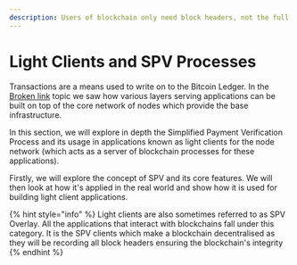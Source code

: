 ```yaml
---
description: Users of blockchain only need block headers, not the full blockchain
---
```


# Light Clients and SPV Processes

Transactions are a means used to write on to the Bitcoin Ledger. In the [Broken link](broken-reference "mention") topic we saw how various layers serving applications can be built on top of the core network of nodes which provide the base infrastructure.&#x20;

In this section, we will explore in depth the Simplified Payment Verification Process and its usage in applications known as light clients for the node network (which acts as a server of blockchain processes for these applications).

Firstly, we will explore the concept of SPV and its core features. We will then look at how it's applied in the real world and show how it is used for building light client applications.

{% hint style="info" %}
Light clients are also sometimes referred to as SPV Overlay. All the applications that interact with blockchains fall under this category. It is the SPV clients which make a blockchain decentralised as they will be recording all block headers ensuring the blockchain's integrity
{% endhint %}
